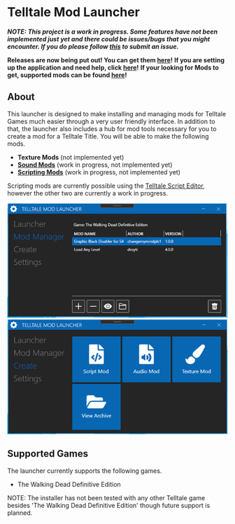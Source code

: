 # Telltale Mod Launcher

***NOTE: This project is a work in progress. Some features have not been implemented just yet and there could be issues/bugs that you might encounter. If you do please follow [this](https://github.com/Telltale-Modding-Group/TelltaleModLauncher/wiki/%5BHelp%5D---Reporting-an-Issue-or-Bug) to submit an issue.***

**Releases are now being put out! You can get them [here](https://github.com/Telltale-Modding-Group/TelltaleModLauncher/releases)!**
**If you are setting up the application and need help, click [here](https://github.com/Telltale-Modding-Group/TelltaleModLauncher/wiki/%5BHelp%5D-Application-Setup)!**
**If your looking for Mods to get, supported mods can be found [here](https://github.com/Telltale-Modding-Group/TelltaleModLauncher/wiki/Supported-Mods)!**

## About
This launcher is designed to make installing and managing mods for Telltale Games much easier through a very user friendly interface. In addition to that, the launcher also includes a hub for mod tools necessary for you to create a mod for a Telltale Title. You will be able to make the following mods.
- **Texture Mods** (not implemented yet)
- **[Sound Mods](https://github.com/Telltale-Modding-Group/SoundModCreator)** (work in progress, not implemented yet)
- **[Scripting Mods](https://github.com/Telltale-Modding-Group/Telltale-Script-Editor)** (work in progress, not implemented yet)

Scripting mods are currently possible using the [Telltale Script Editor](https://github.com/Telltale-Modding-Group/Telltale-Script-Editor), however the other two are currently a work in progress.

![Screenshot 1](screenshots/shot1.png)
![Screenshot 2](screenshots/shot2.png)

## Supported Games
The launcher currently supports the following games.
- The Walking Dead Definitive Edition

NOTE: The installer has not been tested with any other Telltale game besides 'The Walking Dead Definitive Edition' though future support is planned.
